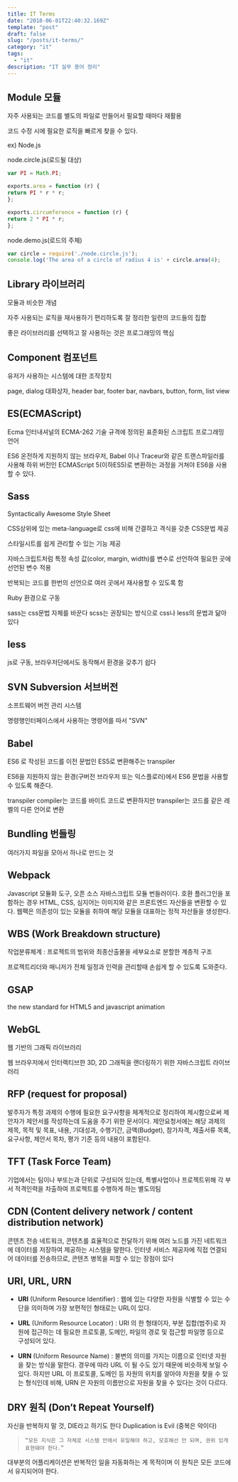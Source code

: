 ```yaml
---
title: IT Terms
date: "2018-06-01T22:40:32.169Z"
template: "post"
draft: false
slug: "/posts/it-terms/"
category: "it"
tags:
  - "it"
description: "IT 실무 용어 정리"
---
```


## Module 모듈

자주 사용되는 코드를 별도의 파일로 만들어서 필요할 때마다 재활용

코드 수정 시에 필요한 로직을 빠르게 찾을 수 있다.

ex) Node.js

node.circle.js(로드될 대상)

```javascript
var PI = Math.PI;

exports.area = function (r) {
return PI * r * r;
};

exports.circumference = function (r) {
return 2 * PI * r;
};
```

node.demo.js(로드의 주체)

```javascript
var circle = require('./node.circle.js');
console.log('The area of a circle of radius 4 is' + circle.area(4);
```


##  Library 라이브러리

모듈과 비슷한 개념

자주 사용되는 로직을 재사용하기 편리하도록 잘 정리한 일련의 코드들의 집합

좋은 라이브러리를 선택하고 잘 사용하는 것은 프로그래밍의 핵심


## Component 컴포넌트

유저가 사용하는 시스템에 대한 조작장치

page, dialog 대화상자, header bar, footer bar, navbars, button, form, list view


## ES(ECMAScript)

Ecma 인터내셔널의 ECMA-262 기술 규격에 정의된 표준화된 스크립트 프로그래밍 언어

ES6 온전하게 지원하지 않는 브라우저, Babel 이나 Traceur와 같은 트랜스파일러를 사용해 하위 버전인 ECMAScript 5(이하ES5)로 변환하는 과정을 거쳐야 ES6을 사용할 수 있다.


## Sass

Syntactically Awesome Style Sheet

CSS상위에 있는 meta-language로 css에 비해 간결하고 격식을 갖춘 CSS문법 제공

스타일시트를 쉽게 관리할 수 있는 기능 제공

자바스크립트처럼 특정 속성 값(color, margin, width)를 변수로 선언하여 필요한 곳에 선언된 변수 적용

반복되는 코드를 한번의 선언으로 여러 곳에서 재사용할 수 있도록 함

Ruby 환경으로 구동


sass는 css문법 자체를 바꾼다
scss는 권장되는 방식으로 css나 less의 문법과 닮아있다


## less

js로 구동, 브라우저단에서도 동작해서 환경을 갖추기 쉽다


## SVN Subversion 서브버전

소프트웨어 버전 관리 시스템

명령행인터페이스에서 사용하는 명령어를 따서 "SVN"




## Babel

ES6 로 작성된 코드를 이전 문법인 ES5로 변환해주는 transpiler

ES6을 지원하지 않는 환경(구버전 브라우저 또는 익스플로러)에서 ES6 문법을 사용할 수 있도록 해준다.

transpiler compiler는 코드를 바이트 코드로 변환하지만 transpiler는 코드를 같은 레벨의 다른 언어로 변환


## Bundling 번들링

여러가지 파일을 모아서 하나로 만드는 것


## Webpack

Javascript 모듈화 도구, 오픈 소스 자바스크립트 모듈 번들러이다. 호환 플러그인을 포함하는 경우 HTML, CSS, 심지어는 이미지와 같은 프론트엔드 자산들을 변환할 수 있다. 웹팩은 의존성이 있는 모듈을 취하여 해당 모듈을 대표하는 정적 자산들을 생성한다.


## WBS (Work Breakdown structure)

작업분류체계 : 프로젝트의 범위와 최종산출물을 세부요소로 분할한 계층적 구조

프로젝트리더와 매니저가 전체 일정과 인력을 관리할때 손쉽게 할 수 있도록 도와준다.



## GSAP

the new standard for HTML5 and javascript animation



## WebGL

웹 기반의 그래픽 라이브러리

웹 브라우저에서 인터랙티브한 3D, 2D 그래픽을 랜더링하기 위한 자바스크립트 라이브러리


## RFP (request for proposal)

발주자가 특정 과제의 수행에 필요한 요구사항을 체계적으로 정리하여 제시함으로써 제안자가 제안서를 작성하는데 도움을 주기 위한 문서이다. 제안요청서에는 해당 과제의 제목, 목적 및 목표, 내용, 기대성과, 수행기간, 금액(Budget), 참가자격, 제출서류 목록, 요구사항, 제안서 목차, 평가 기준 등의 내용이 포함된다.

## TFT (Task Force Team)
기업에서는 팀이나 부또는과 단위로 구성되어 있는데, 특별사업이나 프로젝트위해 각 부서 적격인력을 차출하여 프로젝트를  수행하게 하는 별도의팀

## CDN (Content delivery network / content distribution network)

콘텐츠 전송 네트워크, 콘텐츠를 효율적으로 전달하기 위해 여러 노드를 가진 네트워크에 데이터를 저장하여 제공하는 시스템을 말한다. 인터넷 서비스 제공자에 직접 연결되어 데이터를 전송하므로, 콘텐츠 병목을 피할 수 있는 장점이 있다


## URI, URL, URN

- **URI** (Uniform Resource Identifier) : 웹에 있는 다양한 자원을 식별할 수 있는 수단을 의미하며 가장 보편적인 형태로는 URL이 있다.

- **URL** (Uniform Resource Locator) : URI 의 한 형태이자, 부분 집합(범주)로 자원에 접근하는 데 필요한 프로토콜, 도메인, 파일의 경로 및 접근할 파일명 등으로 구성되어 있다.

- **URN** (Uniform Resource Name) : 불변의 의미를 가지는 이름으로 인터넷 자원을 찾는 방식을 말한다. 경우에 따라 URL 이 될 수도 있기 때문에 비슷하게 보일 수 있다. 하지만 URL 이 프로토콜, 도메인 등 자원의 위치를 알아야 자원을 찾을 수 있는 형식인데 비해, URN 은 자원의 이름만으로 자원을 찾을 수 있다는 것이 다르다.


## DRY 원칙 (Don’t Repeat Yourself)

자신을 반복하지 말 것, DIE라고 하기도 한다 Duplication is Evil (중복은 악이다) 

> `“모든 지식은 그 자체로 시스템 안에서 유일해야 하고, 모호해선 안 되며, 권위 있게 표현돼야 한다.”`

대부분의 어플리케이션은 반복적인 일을 자동화하는 게 목적이며 이 원칙은 모든 코드에서 유지되어야 한다. 


